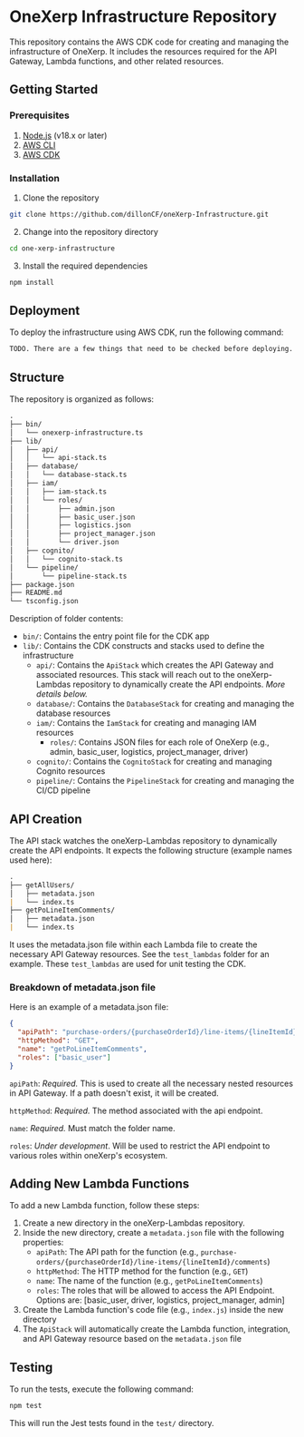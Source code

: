 # OneXerp Infrastructure Repository

This repository contains the AWS CDK code for creating and managing the infrastructure of OneXerp. It includes the resources required for the API Gateway, Lambda functions, and other related resources.

## Getting Started

### Prerequisites

1. [Node.js](https://nodejs.org/) (v18.x or later)
2. [AWS CLI](https://aws.amazon.com/cli/)
3. [AWS CDK](https://aws.amazon.com/cdk/)

### Installation

1. Clone the repository

```bash
git clone https://github.com/dillonCF/oneXerp-Infrastructure.git
```

2. Change into the repository directory

```bash
cd one-xerp-infrastructure
```

3. Install the required dependencies

```bash
npm install
```

## Deployment

To deploy the infrastructure using AWS CDK, run the following command:

```bash
TODO. There are a few things that need to be checked before deploying. Details to come on this piece. Eventually though, once that piece is done, you can simply run cdk deploy. From that point forward the pipelines will take care of any changes in the repositories.
```

## Structure

The repository is organized as follows:

```md
.
├── bin/
│   └── onexerp-infrastructure.ts
├── lib/
│   ├── api/
│   │   └── api-stack.ts
│   ├── database/
│   │   └── database-stack.ts
│   ├── iam/
│   │   ├── iam-stack.ts
│   │   └── roles/
│   │       ├── admin.json
│   │       ├── basic_user.json
│   │       ├── logistics.json
│   │       ├── project_manager.json
│   │       └── driver.json
│   ├── cognito/
│   │   └── cognito-stack.ts
│   └── pipeline/
│       └── pipeline-stack.ts
├── package.json
├── README.md
└── tsconfig.json
```

Description of folder contents:

- `bin/`: Contains the entry point file for the CDK app
- `lib/`: Contains the CDK constructs and stacks used to define the infrastructure
  - `api/`: Contains the `ApiStack` which creates the API Gateway and associated resources. This stack will reach out to the oneXerp-Lambdas repository to dynamically create the API endpoints. *More details below.*
  - `database/`: Contains the `DatabaseStack` for creating and managing the database resources
  - `iam/`: Contains the `IamStack` for creating and managing IAM resources
    - `roles/`: Contains JSON files for each role of OneXerp (e.g., admin, basic_user, logistics, project_manager, driver)
  - `cognito/`: Contains the `CognitoStack` for creating and managing Cognito resources
  - `pipeline/`: Contains the `PipelineStack` for creating and managing the CI/CD pipeline

## API Creation

The API stack watches the oneXerp-Lambdas repository to dynamically create the API endpoints. It expects the following structure (example names used here):

```md
.
├── getAllUsers/
│   ├── metadata.json
|   └── index.ts
├── getPoLineItemComments/
│   ├── metadata.json
|   └── index.ts
```

It uses the metadata.json file within each Lambda file to create the necessary API Gateway resources. See the `test_lambdas` folder for an example. These `test_lambdas` are used for unit testing the CDK.

### Breakdown of metadata.json file

Here is an example of a metadata.json file:

```json
{
  "apiPath": "purchase-orders/{purchaseOrderId}/line-items/{lineItemId}/comments",
  "httpMethod": "GET",
  "name": "getPoLineItemComments",
  "roles": ["basic_user"]
}
```

`apiPath`: *Required.* This is used to create all the necessary nested resources in API Gateway. If a path doesn't exist, it will be created.

`httpMethod`: *Required.* The method associated with the api endpoint.

`name`: *Required.* Must match the folder name.

`roles`: *Under development*. Will be used to restrict the API endpoint to various roles within oneXerp's ecosystem.

## Adding New Lambda Functions

To add a new Lambda function, follow these steps:

1. Create a new directory in the oneXerp-Lambdas repository.
2. Inside the new directory, create a `metadata.json` file with the following properties:
   - `apiPath`: The API path for the function (e.g., `purchase-orders/{purchaseOrderId}/line-items/{lineItemId}/comments`)
   - `httpMethod`: The HTTP method for the function (e.g., `GET`)
   - `name`: The name of the function (e.g., `getPoLineItemComments`)
   - `roles`: The roles that will be allowed to access the API Endpoint. Options are: [basic_user, driver, logistics, project_manager, admin]
3. Create the Lambda function's code file (e.g., `index.js`) inside the new directory
4. The `ApiStack` will automatically create the Lambda function, integration, and API Gateway resource based on the `metadata.json` file

## Testing

To run the tests, execute the following command:

```bash
npm test
```

This will run the Jest tests found in the `test/` directory.